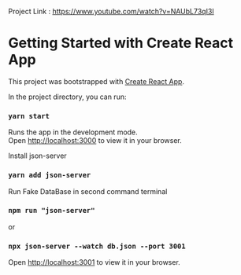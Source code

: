 Project Link : https://www.youtube.com/watch?v=NAUbL73qI3I

# Getting Started with Create React App

This project was bootstrapped with [Create React App](https://github.com/facebook/create-react-app).

In the project directory, you can run:

### `yarn start`

Runs the app in the development mode.\
Open [http://localhost:3000](http://localhost:3000) to view it in your browser.

Install json-server 
### `yarn add json-server`

Run Fake DataBase in second command terminal
### `npm run "json-server"`
or
### `npx json-server --watch db.json --port 3001`
Open [http://localhost:3001](http://localhost:3001) to view it in your browser.
